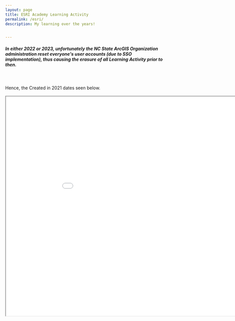 ```yaml
---
layout: page
title: ESRI Academy Learning Activity
permalink: /esri/
description: My learning over the years!


---
```

##### In either 2022 or 2023, unfortunately the NC State ArcGIS Organization administration reset everyone's user accounts (due to SSO implementation), thus causing the erasure of all Learning Activity prior to then.
<br>
<br>
Hence, the Created in 2021 dates seen below.
<br>
<br>

<iframe src="/assets/pdf/Hoffman_ESRI_Transcripts_doc.pdf" height="700" width="960" allowfullscreen="" frameborder="10">
</iframe>
